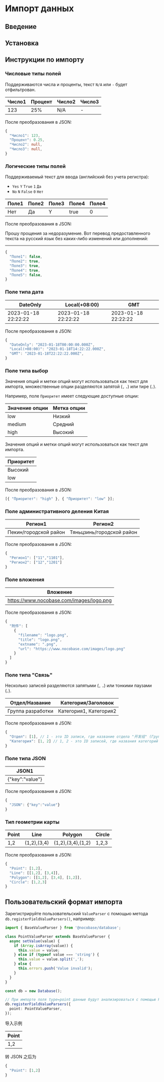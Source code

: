 # Импорт данных

<PluginInfo name="action-import"></PluginInfo>

## Введение

## Установка

## Инструкции по импорту

### Числовые типы полей

Поддерживаются числа и проценты, текст `N/A` или `-` будет отфильтрован.

| Число1 | Процент | Число2 | Число3 |
| ------ | ------- | ------ | ------ |
| 123    | 25%     | N/A    | -      |

После преобразования в JSON:

```ts
{
  "Число1": 123,
  "Процент": 0.25,
  "Число2": null,
  "Число3": null,
}
```

### Логические типы полей

Поддерживаемый текст для ввода (английский без учета регистра):

- `Yes` `Y` `True` `1` `Да`
- `No` `N` `False` `0` `Нет`

| Поле1 | Поле2 | Поле3 | Поле4 | Поле4 |
| ----- | ----- | ----- | ----- | ----- |
| Нет   | Да    | Y     | true  | 0     |

После преобразования в JSON:

Прошу прощения за недоразумение. Вот перевод предоставленного текста на русский язык без каких-либо изменений или дополнений:

---

```ts
{
  "Поле1": false,
  "Поле2": true,
  "Поле3": true,
  "Поле4": true,
  "Поле5": false,
}
```

### Поле типа дата

| DateOnly            | Local(+08:00)       | GMT                 |
| ------------------- | ------------------- | ------------------- |
| 2023-01-18 22:22:22 | 2023-01-18 22:22:22 | 2023-01-18 22:22:22 |

После преобразования в JSON:

```ts
{
  "DateOnly": "2023-01-18T00:00:00.000Z",
  "Local(+08:00)": "2023-01-18T14:22:22.000Z",
  "GMT": "2023-01-18T22:22:22.000Z",
}
```

### Поле типа выбор

Значения опций и метки опций могут использоваться как текст для импорта, множественные опции разделяются запятой (`,` `，`) или тире (`、`).

Например, поле `Приоритет` имеет следующие доступные опции:

| Значение опции | Метка опции |
| -------------- | ----------- |
| low            | Низкий      |
| medium         | Средний     |
| high           | Высокий     |

Значения опций и метки опций могут использоваться как текст для импорта.

| Приоритет |
| --------- |
| Высокий   |
| low       |

После преобразования в JSON:


```ts
[{ "Приоритет": "high" }, { "Приоритет": "low" }];
```

### Поле административного деления Китая

| Регион1         | Регион2         |
| --------------- | --------------- |
| Пекин/городской район | Тяньцзинь/городской район |

После преобразования в JSON:

```ts
{
  "Регион1": ["11","1101"],
  "Регион2": ["12","1201"]
}
```

### Поле вложения

| Вложение                                     |
| -------------------------------------------- |
| https://www.nocobase.com/images/logo.png |

После преобразования в JSON:

```ts
{
  "附件": [
    {
      "filename": "logo.png",
      "title": "logo.png",
      "extname": ".png",
      "url": "https://www.nocobase.com/images/logo.png"
    }
  ]
}
```

### Поле типа "Связь"

Несколько записей разделяются запятыми (`,` `，`) или тонкими паузами (`、`).

| Отдел/Название | Категория/Заголовок    |
| -------------- | ---------------------- |
| Группа разработки | Категория1, Категория2 |

После преобразования в JSON:

```ts
{
  "Отдел": [1], // 1 - это ID записи, где название отдела "开发组" (Группа разработки)
  "Категория": [1, 2] // 1, 2 - это ID записей, где названия категорий "分类1" и "分类2" (Категория1 и Категория2)
}
```

### Поле типа JSON

| JSON1           |
| --------------- |
| {"key":"value"} |

После преобразования в JSON:

```ts
{
  "JSON": {"key":"value"}
}
```

### Тип геометрии карты

| Point | Line        | Polygon           | Circle |
| ----- | ----------- | ----------------- | ------ |
| 1,2   | (1,2),(3,4) | (1,2),(3,4),(1,2) | 1,2,3  |

После преобразования в JSON:

```ts
{
  "Point": [1,2],
  "Line": [[1,2], [3,4]],
  "Polygon": [[1,2], [3,4], [1,2]],
  "Circle": [1,2,3]
}
```

## Пользовательский формат импорта

Зарегистрируйте пользовательский `ValueParser` с помощью метода `db.registerFieldValueParsers()`, например:

```ts
import { BaseValueParser } from '@nocobase/database';

class PointValueParser extends BaseValueParser {
  async setValue(value) {
    if (Array.isArray(value)) {
      this.value = value;
    } else if (typeof value === 'string') {
      this.value = value.split(',');
    } else {
      this.errors.push('Value invalid');
    }
  }
}

const db = new Database();

// При импорте поля type=point данные будут анализироваться с помощью PointValueParser.
db.registerFieldValueParsers({
  point: PointValueParser,
});
```

导入示例

| Point |
| ----- |
| 1,2   |

转 JSON 之后为

```ts
{
  "Point": [1,2]
}
```
